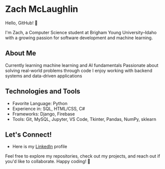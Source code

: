 # Zach McLaughlin

Hello, GitHub! 👋

I'm Zach, a Computer Science student at Brigham Young University–Idaho with a growing passion for software development and machine learning.

## About Me

Currently learning machine learning and AI fundamentals
Passionate about solving real-world problems through code
I enjoy working with backend systems and data-driven applications

## Technologies and Tools

- Favorite Language: Python
- Experience in: SQL, HTML/CSS, C#
- Frameworks: Django, Firebase  
- Tools: Git, MySQL, Jupyter, VS Code, Tkinter, Pandas, NumPy, sklearn

## Let's Connect!

- Here is my [LinkedIn](https://www.linkedin.com/in/zachwmcl/) profile

Feel free to explore my repositories, check out my projects, and reach out if you'd like to collaborate. Happy coding! 🚀
